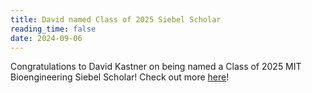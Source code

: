 ```yaml
---
title: David named Class of 2025 Siebel Scholar
reading_time: false
date: 2024-09-06
---
```

Congratulations to David Kastner on being named a Class of 2025 MIT Bioengineering Siebel Scholar! Check out more [here](https://www.businesswire.com/news/home/20240920559594/en/Siebel-Scholars-Foundation-Announces-Class-of-2025)!

<!--more-->
